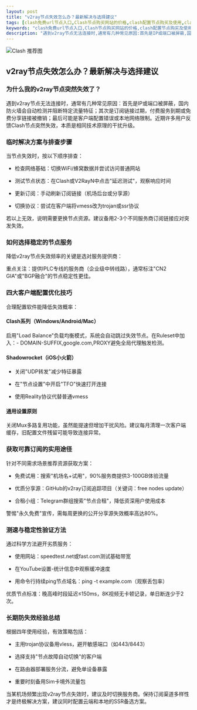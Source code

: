 ```yaml
---
layout: post
title: "v2ray节点失效怎么办？最新解决与选择建议"
tags: [clash免费url节点入口,Clash节点购买网站的价格,clash配置节点购买及使用,clashofclans官方网站,免费机场订阅网址2025,clash节点免费订阅地址为什么下载不了,clash每日免费订阅节点分享]
keywords: "clash免费url节点入口,Clash节点购买网站的价格,clash配置节点购买及使用,clashofclans官方网站,免费机场订阅网址2025,clash节点免费订阅地址为什么下载不了,clash每日免费订阅节点分享"
description: "遇到v2ray节点无法连接时,通常有几种常见原因:首先是IP或端口被屏蔽,国内防火墙会自动检测并阻断特定流量特征；其次是订阅链接过期,付费服务到期或免费分享链接被撤销；最后可能是客户端配置错误或本地网络限制。近期许多用户反馈Clash节点突然失效,本质是相同技术原理的干扰升级。"
---
```


![Clash 推荐图](https://clashjd.github.io/assets/img/clash节点推荐.png)

## v2ray节点失效怎么办？最新解决与选择建议

### 为什么我的v2ray节点突然失效了？

遇到v2ray节点无法连接时，通常有几种常见原因：首先是IP或端口被屏蔽，国内防火墙会自动检测并阻断特定流量特征；其次是订阅链接过期，付费服务到期或免费分享链接被撤销；最后可能是客户端配置错误或本地网络限制。近期许多用户反馈Clash节点突然失效，本质是相同技术原理的干扰升级。

### 临时解决方案与排查步骤

当节点失效时，按以下顺序排查：

- 检查网络基础：切换WiFi/蜂窝数据并尝试访问普通网站

- 测试节点状态：在Clash或V2RayN中点击"延迟测试"，观察响应时间

- 更新订阅：手动刷新订阅链接（机场后台或分享源）

- 切换协议：尝试在客户端将vmess改为trojan或ssr协议

若以上无效，说明需要更换节点资源。建议备用2-3个不同服务商订阅链接应对突发失效。

### 如何选择稳定的节点服务

降低v2ray节点失效频率的关键是选对服务提供商：

重点关注：提供IPLC专线的服务商（企业级中转线路），通常标注"CN2 GIA"或"BGP融合"的节点稳定性更佳。

### 四大客户端配置优化技巧

合理配置软件能降低失效概率：

#### Clash系列（Windows/Android/Mac）

启用"Load Balance"负载均衡模式，系统会自动跳过失效节点。在Ruleset中加入：- DOMAIN-SUFFIX,google.com,PROXY避免全局代理触发检测。

#### Shadowrocket（iOS小火箭）

- 关闭"UDP转发"减少特征暴露

- 在"节点设置"中开启"TFO"快速打开连接

- 使用Reality协议代替普通vmess

#### 通用设置原则

关闭Mux多路复用功能，虽然能提速但增加干扰风险。建议每月清理一次客户端缓存，旧配置文件残留可能导致连接异常。

### 获取可靠订阅的实用途径

针对不同需求场景推荐资源获取方案：

- 免费试用：搜索"机场名+试用"，90%服务商提供3-100GB体验流量

- 优质分享源：GitHub的v2ray订阅追踪项目（关键词：free nodes update）

- 合租小组：Telegram群组搜索"节点合租"，降低资深用户使用成本

警惕"永久免费"宣传，需每周更换的公开分享源失效概率高达80%。

### 测速与稳定性验证方法

通过科学方法避开劣质服务：

- 使用网站：speedtest.net或fast.com测试基础带宽

- 在YouTube设置-统计信息中观察缓冲速度

- 用命令行持续ping节点域名：ping -t example.com（观察丢包率）

优质节点标准：晚高峰时段延迟≤150ms，8K视频无卡顿记录，单日断连少于2次。

### 长期防失效经验总结

根据四年使用经验，有效策略包括：

- 主用trojan协议备用vless，避开敏感端口（如443/8443）

- 选择支持"节点故障自动切换"的客户端

- 在路由器部署服务分流，避免单设备暴露

- 重要时刻备用Sim卡境外流量包

当某机场频繁出现v2ray节点失效时，建议及时切换服务商。保持订阅渠道多样性才是终极解决方案，建议同时配置云端和本地的SSR备选方案。